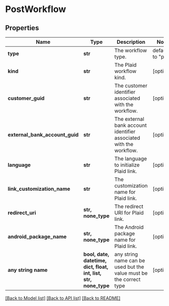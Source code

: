 # PostWorkflow


## Properties
Name | Type | Description | Notes
------------ | ------------- | ------------- | -------------
**type** | **str** | The workflow type. | defaults to "plaid"
**kind** | **str** | The Plaid workflow kind. | [optional] 
**customer_guid** | **str** | The customer identifier associated with the workflow. | [optional] 
**external_bank_account_guid** | **str** | The external bank account identifier associated with the workflow. | [optional] 
**language** | **str** | The language to initialize Plaid link. | [optional] 
**link_customization_name** | **str** | The customization name for Plaid link. | [optional] 
**redirect_uri** | **str, none_type** | The redirect URI for Plaid link. | [optional] 
**android_package_name** | **str, none_type** | The Android package name for Plaid link. | [optional] 
**any string name** | **bool, date, datetime, dict, float, int, list, str, none_type** | any string name can be used but the value must be the correct type | [optional]

[[Back to Model list]](../README.md#documentation-for-models) [[Back to API list]](../README.md#documentation-for-api-endpoints) [[Back to README]](../README.md)


